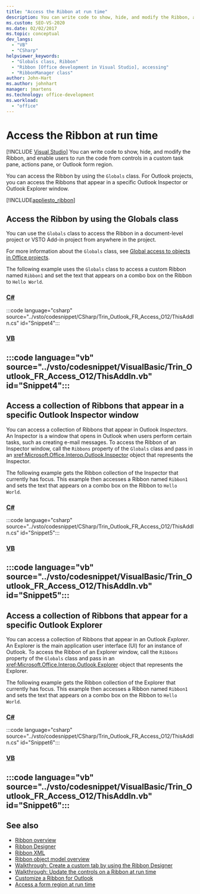 ```yaml
---
title: "Access the Ribbon at run time"
description: You can write code to show, hide, and modify the Ribbon, and enable users to run the code from controls in a custom task pane, actions pane, or Outlook form region.
ms.custom: SEO-VS-2020
ms.date: 02/02/2017
ms.topic: conceptual
dev_langs:
  - "VB"
  - "CSharp"
helpviewer_keywords:
  - "Globals class, Ribbon"
  - "Ribbon [Office development in Visual Studio], accessing"
  - "RibbonManager class"
author: John-Hart
ms.author: johnhart
manager: jmartens
ms.technology: office-development
ms.workload:
  - "office"
---
```

# Access the Ribbon at run time

 [!INCLUDE [Visual Studio](~/includes/applies-to-version/vs-windows-only.md)]
  You can write code to show, hide, and modify the Ribbon, and enable users to run the code from controls in a custom task pane, actions pane, or Outlook form region.

 You can access the Ribbon by using the `Globals` class. For Outlook projects, you can access the Ribbons that appear in a specific Outlook Inspector or Outlook Explorer window.

 [!INCLUDE[appliesto_ribbon](../vsto/includes/appliesto-ribbon-md.md)]

## Access the Ribbon by using the Globals class
 You can use the `Globals` class to access the Ribbon in a document-level project or VSTO Add-in project from anywhere in the project.

 For more information about the `Globals` class, see [Global access to objects in Office projects](../vsto/global-access-to-objects-in-office-projects.md).

 The following example uses the `Globals` class to access a custom Ribbon named `Ribbon1` and set the text that appears on a combo box on the Ribbon to `Hello World`.

 ### [C#](#tab/csharp)
 :::code language="csharp" source="../vsto/codesnippet/CSharp/Trin_Outlook_FR_Access_O12/ThisAddIn.cs" id="Snippet4":::

 ### [VB](#tab/vb)
 :::code language="vb" source="../vsto/codesnippet/VisualBasic/Trin_Outlook_FR_Access_O12/ThisAddIn.vb" id="Snippet4":::
 ---

## Access a collection of Ribbons that appear in a specific Outlook Inspector window
 You can access a collection of Ribbons that appear in Outlook *Inspectors*. An Inspector is a window that opens in Outlook when users perform certain tasks, such as creating e-mail messages. To access the Ribbon of an Inspector window, call the `Ribbons` property of the `Globals` class and pass in an <xref:Microsoft.Office.Interop.Outlook.Inspector> object that represents the Inspector.

 The following example gets the Ribbon collection of the Inspector that currently has focus. This example then accesses a Ribbon named `Ribbon1` and sets the text that appears on a combo box on the Ribbon to `Hello World`.

 ### [C#](#tab/csharp)
 :::code language="csharp" source="../vsto/codesnippet/CSharp/Trin_Outlook_FR_Access_O12/ThisAddIn.cs" id="Snippet5":::

 ### [VB](#tab/vb)
 :::code language="vb" source="../vsto/codesnippet/VisualBasic/Trin_Outlook_FR_Access_O12/ThisAddIn.vb" id="Snippet5":::
 ---

## Access a collection of Ribbons that appear for a specific Outlook Explorer
 You can access a collection of Ribbons that appear in an Outlook *Explorer*. An Explorer is the main application user interface (UI) for an instance of Outlook. To access the Ribbon of an Explorer window, call the `Ribbons` property of the `Globals` class and pass in an <xref:Microsoft.Office.Interop.Outlook.Explorer> object that represents the Explorer.

 The following example gets the Ribbon collection of the Explorer that currently has focus. This example then accesses a Ribbon named `Ribbon1` and sets the text that appears on a combo box on the Ribbon to `Hello World`.

 ### [C#](#tab/csharp)
 :::code language="csharp" source="../vsto/codesnippet/CSharp/Trin_Outlook_FR_Access_O12/ThisAddIn.cs" id="Snippet6":::

 ### [VB](#tab/vb)
 :::code language="vb" source="../vsto/codesnippet/VisualBasic/Trin_Outlook_FR_Access_O12/ThisAddIn.vb" id="Snippet6":::
 ---

## See also
- [Ribbon overview](../vsto/ribbon-overview.md)
- [Ribbon Designer](../vsto/ribbon-designer.md)
- [Ribbon XML](../vsto/ribbon-xml.md)
- [Ribbon object model overview](../vsto/ribbon-object-model-overview.md)
- [Walkthrough: Create a custom tab by using the Ribbon Designer](../vsto/walkthrough-creating-a-custom-tab-by-using-the-ribbon-designer.md)
- [Walkthrough: Update the controls on a Ribbon at run time](../vsto/walkthrough-updating-the-controls-on-a-ribbon-at-run-time.md)
- [Customize a Ribbon for Outlook](../vsto/customizing-a-ribbon-for-outlook.md)
- [Access a form region at run time](../vsto/accessing-a-form-region-at-run-time.md)
